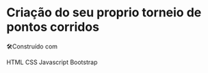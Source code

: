 # Criação do seu proprio torneio de pontos corridos


🛠️Construído com

HTML
CSS
Javascript
Bootstrap

